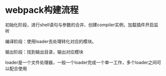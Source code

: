 # webpack构建流程

初始化阶段，进行shell语句与参数的合并、创建compiler实例，加载插件开启监听



编译阶段：使用loader去处理转化对应的模块。



输出阶段：找到输出目录，输出对应模块





loader是一个文件处理器，一般一个loader完成一个单一工作，多个loader之间可以配合使用